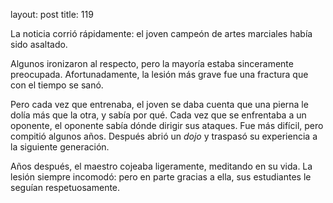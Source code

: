 layout: post
title: 119

La noticia corrió rápidamente: el joven campeón de artes marciales había sido asaltado.

Algunos ironizaron al respecto, pero la mayoría estaba sinceramente preocupada. Afortunadamente, la lesión más grave fue una fractura que con el tiempo se sanó.

Pero cada vez que entrenaba, el joven se daba cuenta que una pierna le dolía más que la otra, y sabía por qué. 
Cada vez que se enfrentaba a un oponente, el oponente sabía dónde dirigir sus ataques. Fue más difícil, pero compitió algunos años. 
Después abrió un _dojo_ y traspasó su experiencia a la siguiente generación.

Años después, el maestro cojeaba ligeramente, meditando en su vida. La lesión siempre incomodó: pero en parte gracias a ella, sus estudiantes le seguían respetuosamente.
